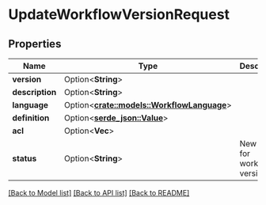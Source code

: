 # UpdateWorkflowVersionRequest

## Properties

Name | Type | Description | Notes
------------ | ------------- | ------------- | -------------
**version** | Option<**String**> |  | [optional]
**description** | Option<**String**> |  | [optional]
**language** | Option<[**crate::models::WorkflowLanguage**](WorkflowLanguage.md)> |  | [optional]
**definition** | Option<[**serde_json::Value**](.md)> |  | [optional]
**acl** | Option<**Vec<String>**> |  | [optional]
**status** | Option<**String**> | New Status for workflow version | [optional]

[[Back to Model list]](../README.md#documentation-for-models) [[Back to API list]](../README.md#documentation-for-api-endpoints) [[Back to README]](../README.md)



